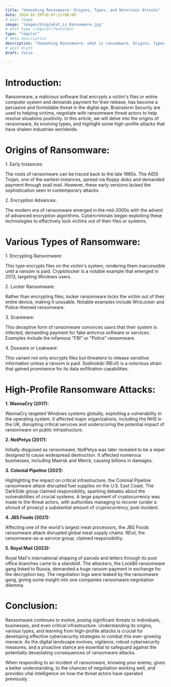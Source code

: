 ```yaml
---
title: "Unmasking Ransomware: Origins, Types, and Notorious Attacks"
date: 2024-02-20T10:07:21+06:00
# post image
image: "images/blog/what_is_Ransomware.jpg"
# post type (regular/featured)
type: "regular"
# meta description
description: "Unmasking Ransomware: what is ransomware, Origins, Types, and Notorious Attacks in the UK and globally"
# post draft
draft: false

---
```


# Introduction:

Ransomware, a malicious software that encrypts a victim's files or
entire computer system and demands payment for their release, has become
a pervasive and formidable threat in the digital age. Brainstorm Security 
are used to helping victims, negotiate with ransomware threat actors to help resolve situations positivily.
In this article, we will delve into the origins of ransomware, its evolving types, and
highlight some high-profile attacks that have shaken industries worldwide.

# Origins of Ransomware:

1\. Early Instances:

The roots of ransomware can be traced back to the late 1980s. The AIDS
Trojan, one of the earliest instances, spread via floppy disks and
demanded payment through snail mail. However, these early versions
lacked the sophistication seen in contemporary attacks.

2\. Encryption Advances:

The modern era of ransomware emerged in the mid-2000s with the advent of
advanced encryption algorithms. Cybercriminals began exploiting these
technologies to effectively lock victims out of their files or systems.

# 

# Various Types of Ransomware:

1\. Encrypting Ransomware:

This type encrypts files on the victim\'s system, rendering them
inaccessible until a ransom is paid. Cryptolocker is a notable example
that emerged in 2013, targeting Windows users.

2\. Locker Ransomware:

Rather than encrypting files, locker ransomware locks the victim out of
their entire device, making it unusable. Notable examples include
WinLocker and Police-themed ransomware.

3\. Scareware:

This deceptive form of ransomware convinces users that their system is
infected, demanding payment for fake antivirus software or services.
Examples include the infamous \"FBI\" or \"Police\" ransomware.

4\. Doxware or Leakware:

This variant not only encrypts files but threatens to release sensitive
information unless a ransom is paid. Sodinokibi (REvil) is a notorious
strain that gained prominence for its data exfiltration capabilities.

# High-Profile Ransomware Attacks:

**1. WannaCry (2017):**

WannaCry targeted Windows systems globally, exploiting a vulnerability
in the operating system. It affected major organizations, including the
NHS in the UK, disrupting critical services and underscoring the
potential impact of ransomware on public infrastructure.

**2. NotPetya (2017):**

Initially disguised as ransomware, NotPetya was later revealed to be a
wiper designed to cause widespread destruction. It affected numerous
businesses, including Maersk and Merck, causing billions in damages.

**3. Colonial Pipeline (2021):**

Highlighting the impact on critical infrastructure, the Colonial
Pipeline ransomware attack disrupted fuel supplies on the U.S. East
Coast. The DarkSide group claimed responsibility, sparking debates about
the vulnerabilities of crucial systems. A large payment of
cryptocurrency was made to the threat actors, with authorities managing
to recover (under a shroud of privacy) a substantial amount of
cryprocurrency, post incident.

**4. JBS Foods (2021):**

Affecting one of the world\'s largest meat processors, the JBS Foods
ransomware attack disrupted global meat supply chains. REvil, the
ransomware-as-a-service group, claimed responsibility.

**5. Royal Mail (2023):**

Royal Mail's international shipping of parcels and letters through its
post office branches came to a standstill. The attackers, the LockBit
ransomware gang linked to Russia, demanded a huge ransom payment in
exchange for the decryption key. The negotiation logs were leaked by the
ransomware gang, giving some insight into one companies ransomware
negotiation dilemma.

# Conclusion:

Ransomware continues to evolve, posing significant threats to
individuals, businesses, and even critical infrastructure. Understanding
its origins, various types, and learning from high-profile attacks is
crucial for developing effective cybersecurity strategies to combat this
ever-growing menace. As the digital landscape evolves, vigilance, robust
cybersecurity measures, and a proactive stance are essential to
safeguard against the potentially devastating consequences of ransomware
attacks.

When responding to an incident of ransomware, knowing your enemy, gives
a better understanding, to the chances of negotiation working well, and
provides vital intelligence on how the threat actors have operated
previously.
